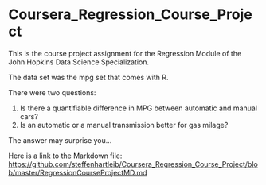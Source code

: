 # Coursera_Regression_Course_Project

This is the course project assignment for the Regression Module of the John Hopkins Data Science Specialization.

The data set was the mpg set that comes with R.

There were two questions:
  1. Is there a quantifiable difference in MPG between automatic and manual cars?
  2. Is an automatic or a manual transmission better for gas milage?

The answer may surprise you...

Here is a link to the Markdown file:
https://github.com/steffenhartleib/Coursera_Regression_Course_Project/blob/master/RegressionCourseProjectMD.md


 
